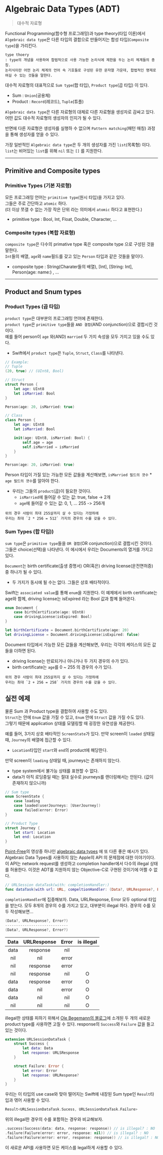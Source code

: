 # Algebraic Data Types (ADT)
> 대수적 자료형

Functional Programming(함수형 프로그래밍)과  type theory(타입 이론)에서 `Algebraic data type`은 다른 타입의 결합으로 만들어지는 합성 타입(`Composite type`)을 가리킨다.

```
type thoery
: type의 개념을 사용하여 합법적으로 사용 가능한 논리식에 제한을 두는 논리 체계들의 총칭.
논리식이란 어떤 논리 체계의 언어 속 기호들로 구성된 유한 문자열 가운데, 합법적인 명제로 여길 수 있는 것들을 말한다.
```

대수적 자료형의 대표적으로 `Sum type`(합 타입), `Product type`(곱 타입) 이 있다.
- Sum : `Union`(공용체)
- Product : `Record`(레코드), `Tuple`(튜플)

`Algebraic data type`은 다른 자료형의 대체로 다른 자료형을 생성자로 감싸고 있다.
어떤 값도 대수적 자료형의 생성자의 인지가 될 수 있다.  

반면에 다른 자료형은 생성자를 실행하 수 없으며 `Pattern matching`(패턴 매칭) 과정을 통해 생성자를 얻을 수 있다.

가장 일반적인 `Algebraic data type`은 두 개의 생성자를 가진 `list`(목록형) 이다.  
`list`는 비어있는 `list`를 위해 `nil` 또는 `[]` 를 지원한다.

----

## Primitive and Composite types
### Primitive Types (기본 자로형)
모든 프로그래밍 언어는 `primitive type`(원시 타입)을 가지고 있다.  
그들은 주로 간단하고 `atomic` 하다.  
(더 이상 쪼갤 수 없는 가장 작은 단위 라는 의미에서 `atomic` 하다고 표현한다.)
- primitive type : Bool, Int, Float, Double, Character, ...

### Composite types (복합 자료형)
`composite type`은 다수의 primative type 혹은 composite type 으로 구성된 것을 말한다.  
`Int`들의 배열, `age`와 `name`필드를 갖고 있는 `Person` 타입과 같은 것들을 말이다.
- composite type : String(Charater들의 배열), [Int], [String: Int], Person(age: name:) , ...


----

## Product and Snum types
### Product Types (곱 타입)
`product type`은 대부분의 프로그래밍 언어에 존재한다.  
`product type`은 `primitive type`들을 `AND 결합`(AND conjunction)으로 결합시킨 것이다.  
예를 들어 person이 `age` 와(AND) `married` 두 가지 속성을 모두 가지고 있을 수도 있다.  
- Swift에서 `product type`은 `Tuple`, `Struct`, `Class`를 나타낸다.
```swift
// Example:
// Tuple
(20, true) // (UInt8, Bool)

// Struct
struct Person {
    let age: UInt8
    let isMarried: Bool
}

Person(age: 20, isMarried: true)

// Class
class Person {
    let age: UInt8
    let isMarried: Bool

    init(age: UInt8, isMarried: Bool) {
        self.age = age
        self.isMarried = isMarried
    }
}

Person(age: 20, isMarried: true)
```

Person 타입이 가질 있는 가능한 모든 값들을 계산해보면, `isMarried 필드의 갯수` * `age 필드의 갯수`를 알아야 한다.
- 우리는 그들의 `product`(곱)이 필요한 것이다.
    - `isMarried`에 들어갈 수 있는 값: true, false -> 2개
    - `age`에 들어갈 수 있는 값: 0, 1, ... 255 -> 256개

```
위의 경우 사람이 최대 255살까지 살 수 있다는 가정하에 
우리는 최대 `2 * 256 = 512` 가지의 경우의 수를 갖을 수 있다.
```

### Sum Types (합 타입))
`sum type`은 `primitive type`들을 `OR 결합`(OR conjunction)으로 결합시킨 것이다.  
그들은 choice(선택)을 나타낸다.
이 에시에서 우리는 Documents의 열거를 가지고 있다.

`Document`는 birth certificate(출생 증명서) OR(혹은) driving license(운전면허증) 중 하나가 될 수 있다.
- 두 가지가 동시에 될 수는 없다. 그들은 상호 배타적이다.

Swift는 `associated value`를 통해 `enum`을 지원한다.
이 예제에서 birth certificate는 age와 함께, driving license는 isExpired 라는 Bool 값과 함꼐 들어온다.

```swift
enum Document {
    case birthCertificate(age: UInt8)
    case drivingLicense(isExpired: Bool)
}

let birthCertificate = Document.birthCertificate(age: 20)
let drivingLicense = Document.drivingLicense(isExpired: false)
```

Document 타입에서 가능한 모든 값들을 계산해보면, 우리는 각각의 케이스의 모든 값들을 더하면 된다.
- driving license는 만료되거나 아니거나 두 가지 경우의 수가 있다.
- birth certificate는 `age`를 0 ~ 255 의 경우의 수가 있다.

```
위의 경우 사람이 최대 255살까지 살 수 있다는 가정하에 
우리는 최대 `2 + 256 = 258` 가지의 경우의 수를 갖을 수 있다.
```

## 실전 에제
물론 Sum 과 Product type을 결합하여 사용할 수도 있다.  
`Struct`는 안에 `Enum` 값을 가질 수 있고, `Enum` 안에 `Struct` 값을 가질 수도 있다.  
그렇기 때문에 application 상태를 모델링할 때 굉장한 유연성을 제공한다.  

예를 들어, 3가지 상호 배타적인 `ScreenState`가 있다.
만약 screen이 `loaded` 상태일 때, `Journey`의 배열에 접근할 수 있다.
- `Location`타입인 `start`와 `end`의 product에 해당한다.

만약 screen이 `loading` 상태일 때, journeys는 존재하지 않는다.
- type system에서 불가능 상태를 표현할 수 없다.
- data가 아직 로딩중일 때는 절대 실수로 journeys를 랜더링해서는 안된다. (값이 존재하지 않으니까)
```swift
// Sum type
enum ScreenState {
    case loading
    case loaded(userJourneys: [UserJourney])
    case failed(error: Error)
}

// Product Type
struct Journey {
    let start: Location
    let end: Location
}
```

[Point-Free](https://www.pointfree.co/)의 영상중 하나인 [algebraic data types](https://www.pointfree.co/episodes/ep4-algebraic-data-types) 에 또 다른 좋은 예시가 있다.
Algebraic Data Types를 사용하지 않는 Apple의 API 의 문제점에 대한 이야기이다.
이 API는 network request를 생성하고 completion handler에서 다수의 illegal 상태를 허용한다.
이것은 ADT를 지원하지 않는 Objective-C로 구현된 것이기에 어쩔 수 없다.

```swift
// URLSession dataTask(with: completionHandler:)
func dataTask(with url: URL, compeltionHandler: (Data?, URLResponse?, Error?) -> Void) -> URLSessionDataTask
```

`completionHandler`에 집중해보자.
Data, URLResponse, Error 모두 optional 타입을 받는다.
모두 8개의 경우의 수를 가지고 있고, 대부분이 illegal 하다.
경우의 수를 모두 작성해보면...
```swift
(Data?, URLResponse?, Error?)
-----------------------------
(Data?, URLResponse?, Error?)
```

|Data|URLResponse|Error|is illegal|
|:--:|:--:|:--:|:--:|
|data|response|nil  | |
|nil |nil     |error| |
|nil |response|error| |
|nil |response|nil  |O|
|data|response|error|O|
|data|nil     |error|O|
|data|nil     |nil  |O|
|nil |nil     |nil  |O|

illegal한 상태를 피하기 위해서 [Ole Begemann의 블로그](https://oleb.net/blog/2018/03/making-illegal-states-unrepresentable/)에 소개된 두 개의 새로운 product type를 사용하면 고칠 수 있다.
response의 `Success`와 `Failure` 값을 들고 있는 것이다.
```swift
extension URLSessionDataTask {
    struct Success {
        let data: Data
        let response: URLSResponse
    }

    struct Failure: Error {
        let error: Error
        let response: URLResponse?
    }
}
```

우리는 이 타입의 use case와 맞아 떨어지는 Swift에 내장된 Sum type인 `Result`타입과 엮어 사용할 수 있다.
```swift
Result<URLSessionDataTask.Sucess, URLSessionDataTask.Failure>
```

위의 illegal한 경우의 수를 포함하는 경우와 비교해보자.
```swift
.success(Success(data: data, response: response)) // is illegal? : NO
.failure(Failure(error: error, response: nil)) // is illegal? : NO
.failure(Failure(error: error, response: response)) // is illegal? : NO
```

이 새로운 API를 사용하면 모든 케이스를 legal하게 사용할 수 있다.